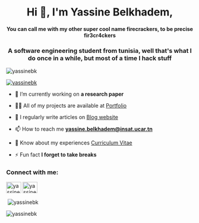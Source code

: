 <h1 align="center">Hi 👋, I'm Yassine Belkhadem,</h1>

<h4 align="center">You can call me with my other super cool name firecrackers, to be precise fir3cr4ckers</h3>
<h3 align="center">A software engineering student from tunisia, well that's what I do once in a while, but most of a time I hack stuff</h3>

<p align="left"> <img src="https://komarev.com/ghpvc/?username=yassinebk&label=Profile%20views&color=0e75b6&style=flat" alt="yassinebk" /> </p>

<p align="left"> <a href="https://github.com/ryo-ma/github-profile-trophy"><img src="https://github-profile-trophy.vercel.app/?username=yassinebk" alt="yassinebk" /></a> </p>

- 🔭 I’m currently working on **a research paper**

- 👨‍💻 All of my projects are available at [Portfolio](https://yassine-belkhadem.xyz/)

- 📝 I regularly write articles on [Blog website](https://fir3cr4kers.xyz/blog) 

- 📫 How to reach me **yassine.belkhadem@insat.ucar.tn**

- 📄 Know about my experiences [Curriculum Vitae](https://fir3cr4kers.xyz/)

- ⚡ Fun fact **I forget to take breaks**

<h3 align="left">Connect with me:</h3>
<p align="left">
<a href="https://linkedin.com/in/yassine belkhadem" target="blank"><img align="center" src="https://raw.githubusercontent.com/rahuldkjain/github-profile-readme-generator/master/src/images/icons/Social/linked-in-alt.svg" alt="yassine belkhadem" height="30" width="40" /></a>
<a href="https://fb.com/yassine belkhadem" target="blank"><img align="center" src="https://raw.githubusercontent.com/rahuldkjain/github-profile-readme-generator/master/src/images/icons/Social/facebook.svg" alt="yassine belkhadem" height="30" width="40" /></a>
</p>

<p>&nbsp;<img align="center" src="https://github-readme-stats.vercel.app/api?username=yassinebk&show_icons=true&locale=en" alt="yassinebk" /></p>

<p><img align="center" src="https://github-readme-streak-stats.herokuapp.com/?user=yassinebk&" alt="yassinebk" /></p>


